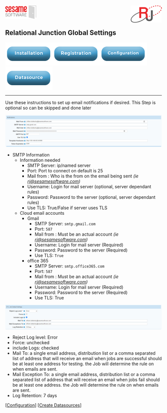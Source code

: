 <img  src="../images/SesameSoftwareLogo-2020Final.png" width="100"><img align=right src="../images/RJOrbitLogo-2021Final.png" width="100">

## Relational Junction Global Settings

[![Installation](../images/Button_Installation.png)](installguide.md)[![Registration](../images/Button_Registration.png)](RegistrationGuide.md)[![Configuration](../images/Button_Configuration.png)](configurationGuide.md)[![Datasource](../images/Button_Datasource.png)](DatasourceGuide.md)

---

Use these instructions to set up email notifications if desired. This Step is optional so can be skipped and done later

![notification](../images/ConfigNotification.png)

* SMTP Information
  * Information needed
    * SMTP Server: ip/named server
    * Port: Port to connect on default is 25
    * Mail from : Who is the from on the email being sent *(ie rj@sesamesoftware.com)*
    * Username: Login for mail server (optional, server dependant rules)
    * Password: Password to the server (optional, server dependant rules)
    * Use TLS: True/False if server uses TLS
  * Cloud email accounts
    * Gmail
      * SMTP Server: `smtp.gmail.com`
      * Port: `587`
      * Mail from : Must be an actual account *(ie rj@sesamesoftware.com)*
      * Username: Login for mail server (Required)
      * Password: Password to the server (Required)
      * Use TLS: `True`
    * office 365
      * SMTP Server: `smtp.office365.com`
      * Port: `587`
      * Mail from : Must be an actual account *(ie rj@sesamesoftware.com)*
      * Username: Login for mail server (Required)
      * Password: Password to the server (Required)
      * Use TLS: True
  
![ETL Job Default Settings](../images/jobDefaultSetting.png)

* Reject Log level: Error
* Force: unchecked
* include Logs: checked
* Mail To: a single email address, distribution list or a comma separated list of address that will receive an email when jobs are successful should be at least one address for testing. the Job will determine the rule on when emails are sent.
* Mail Exception To: a single email address, distribution list or a comma separated list of address that will receive an email when jobs fail should be at least one address. the Job will determine the rule on when emails are sent.
* Log Retention: 7 days

[[Configuration](guides/configurationGuide.md)] [[Create Datasources](DatasourceGuide.md)]
